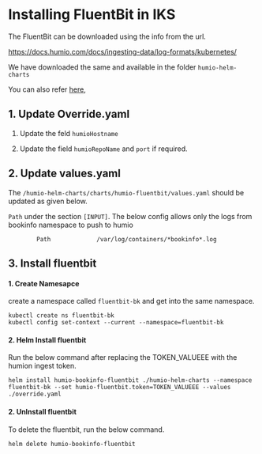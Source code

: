 # Installing FluentBit in IKS

The FluentBit can be downloaded using the info from the url.

https://docs.humio.com/docs/ingesting-data/log-formats/kubernetes/

We have downloaded the same and available in the folder `humio-helm-charts`

You can also refer  [here](../../../720-configuring-fluentbit),


## 1. Update Override.yaml

1. Update the feld `humioHostname`

2. Update the field `humioRepoName` and `port` if required.

## 2. Update values.yaml

The `/humio-helm-charts/charts/humio-fluentbit/values.yaml` should be updated as given below.

`Path` under the section `[INPUT]`. The below config allows only the logs from bookinfo namespace to push to humio

```
        Path             /var/log/containers/*bookinfo*.log
```

## 3. Install fluentbit

#### 1. Create Namesapce

create a namespace called `fluentbit-bk` and get into the same namespace.

```
kubectl create ns fluentbit-bk
kubectl config set-context --current --namespace=fluentbit-bk
```

#### 2. Helm Install fluentbit

Run the below command after replacing the TOKEN_VALUEEE with the humion ingest token.

```
helm install humio-bookinfo-fluentbit ./humio-helm-charts --namespace fluentbit-bk --set humio-fluentbit.token=TOKEN_VALUEEE --values ./override.yaml
```

#### 2. UnInstall fluentbit

To delete the fluentbit, run the below command.

```
helm delete humio-bookinfo-fluentbit
```


